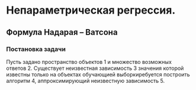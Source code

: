 # Непараметрическая	регрессия.
## Формула	Надарая – Ватсона
### Постановка задачи
Пусть задано пространство объектов 1 и множество возможных ответов 2. Существует неизвестная зависимость 3 значения которой известны только на объектах обучающией выборкиребуется построить алгоритм 4, аппроксимирующий неизвестную зависимость 5.
